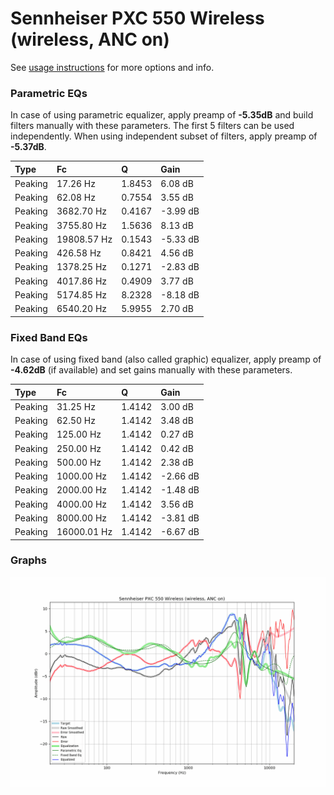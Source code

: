 # Sennheiser PXC 550 Wireless (wireless, ANC on)
See [usage instructions](https://github.com/jaakkopasanen/AutoEq#usage) for more options and info.

### Parametric EQs
In case of using parametric equalizer, apply preamp of **-5.35dB** and build filters manually
with these parameters. The first 5 filters can be used independently.
When using independent subset of filters, apply preamp of **-5.37dB**.

| Type    | Fc          |      Q | Gain     |
|:--------|:------------|:-------|:---------|
| Peaking | 17.26 Hz    | 1.8453 | 6.08 dB  |
| Peaking | 62.08 Hz    | 0.7554 | 3.55 dB  |
| Peaking | 3682.70 Hz  | 0.4167 | -3.99 dB |
| Peaking | 3755.80 Hz  | 1.5636 | 8.13 dB  |
| Peaking | 19808.57 Hz | 0.1543 | -5.33 dB |
| Peaking | 426.58 Hz   | 0.8421 | 4.56 dB  |
| Peaking | 1378.25 Hz  | 0.1271 | -2.83 dB |
| Peaking | 4017.86 Hz  | 0.4909 | 3.77 dB  |
| Peaking | 5174.85 Hz  | 8.2328 | -8.18 dB |
| Peaking | 6540.20 Hz  | 5.9955 | 2.70 dB  |

### Fixed Band EQs
In case of using fixed band (also called graphic) equalizer, apply preamp of **-4.62dB**
(if available) and set gains manually with these parameters.

| Type    | Fc          |      Q | Gain     |
|:--------|:------------|:-------|:---------|
| Peaking | 31.25 Hz    | 1.4142 | 3.00 dB  |
| Peaking | 62.50 Hz    | 1.4142 | 3.48 dB  |
| Peaking | 125.00 Hz   | 1.4142 | 0.27 dB  |
| Peaking | 250.00 Hz   | 1.4142 | 0.42 dB  |
| Peaking | 500.00 Hz   | 1.4142 | 2.38 dB  |
| Peaking | 1000.00 Hz  | 1.4142 | -2.66 dB |
| Peaking | 2000.00 Hz  | 1.4142 | -1.48 dB |
| Peaking | 4000.00 Hz  | 1.4142 | 3.56 dB  |
| Peaking | 8000.00 Hz  | 1.4142 | -3.81 dB |
| Peaking | 16000.01 Hz | 1.4142 | -6.67 dB |

### Graphs
![](./Sennheiser%20PXC%20550%20Wireless%20(wireless,%20ANC%20on).png)
